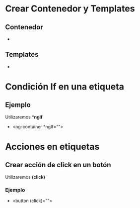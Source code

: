 # Crear Contenedor y Templates
 ## Contenedor    
 - <ng-container>
 ## Templates
 - <ng-template>

# Condición If en una etiqueta
 ## Ejemplo
   Utilizaremos ***ngIf**
   - <ng-container *ngIf="">

# Acciones en etiquetas
 ## Crear acción de click en un botón
  Utilizaremos **(click)**
   ### Ejemplo
   - <button (click)=""></button>

